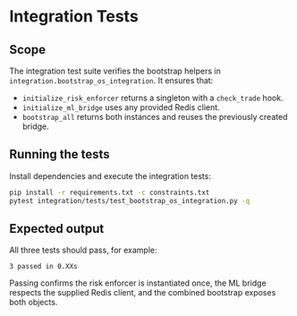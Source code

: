 # Integration Tests

## Scope
The integration test suite verifies the bootstrap helpers in `integration.bootstrap_os_integration`.
It ensures that:
- `initialize_risk_enforcer` returns a singleton with a `check_trade` hook.
- `initialize_ml_bridge` uses any provided Redis client.
- `bootstrap_all` returns both instances and reuses the previously created bridge.

## Running the tests
Install dependencies and execute the integration tests:

```bash
pip install -r requirements.txt -c constraints.txt
pytest integration/tests/test_bootstrap_os_integration.py -q
```

## Expected output
All three tests should pass, for example:

```
3 passed in 0.XXs
```

Passing confirms the risk enforcer is instantiated once, the ML bridge respects the supplied Redis client, and the combined bootstrap exposes both objects.

